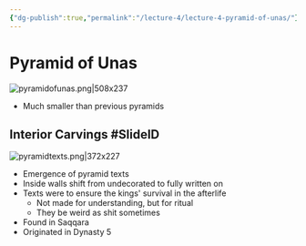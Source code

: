 ```yaml
---
{"dg-publish":true,"permalink":"/lecture-4/lecture-4-pyramid-of-unas/"}
---
```


# Pyramid of Unas
![pyramidofunas.png|508x237](/img/user/Images/pyramidofunas.png)
- Much smaller than previous pyramids

## Interior Carvings #SlideID
![pyramidtexts.png|372x227](/img/user/Images/pyramidtexts.png)
- Emergence of pyramid texts
- Inside walls shift from undecorated to fully written on
- Texts were to ensure the kings' survival in the afterlife
	- Not made for understanding, but for ritual
	- They be weird as shit sometimes
- Found in Saqqara
- Originated in Dynasty 5